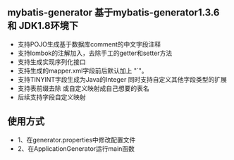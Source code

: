 ## mybatis-generator 基于mybatis-generator1.3.6 和 JDK1.8环境下
* 支持POJO生成基于数据库comment的中文字段注释
* 支持lombok的注解加入，去除手工的getter和setter方法
* 支持生成实现序列化接口
* 支持生成的mapper.xml字段前后默认加上 "`"。
* 支持TINYINT字段生成为Java的Integer 同时支持自定义其他字段类型的扩展
* 支持表前缀去除 或自定义映射成自己想要的表名
* 后续支持字段自定义映射

## 使用方式
* 1、在generator.properties中修改配置文件
* 2、在ApplicationGenerator运行main函数
